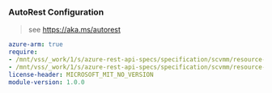 ### AutoRest Configuration

> see https://aka.ms/autorest

``` yaml
azure-arm: true
require:
- /mnt/vss/_work/1/s/azure-rest-api-specs/specification/scvmm/resource-manager/readme.md
- /mnt/vss/_work/1/s/azure-rest-api-specs/specification/scvmm/resource-manager/readme.go.md
license-header: MICROSOFT_MIT_NO_VERSION
module-version: 1.0.0

```